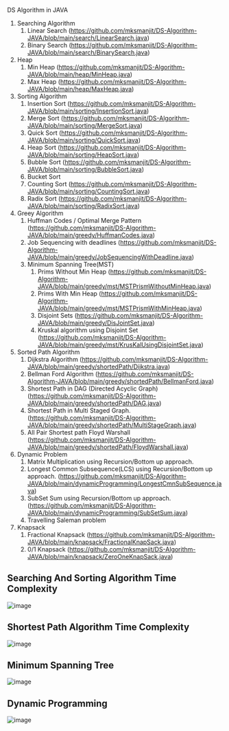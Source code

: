 DS Algorithm in JAVA
1) Searching Algorithm
	1) Linear Search (https://github.com/mksmanjit/DS-Algorithm-JAVA/blob/main/search/LinearSearch.java)
	2) Binary Search (https://github.com/mksmanjit/DS-Algorithm-JAVA/blob/main/search/BinarySearch.java)
2) Heap
   	1) Min Heap (https://github.com/mksmanjit/DS-Algorithm-JAVA/blob/main/heap/MinHeap.java)
	2) Max Heap (https://github.com/mksmanjit/DS-Algorithm-JAVA/blob/main/heap/MaxHeap.java)
3) Sorting Algorithm
	1) Insertion Sort (https://github.com/mksmanjit/DS-Algorithm-JAVA/blob/main/sorting/InsertionSort.java)
	2) Merge Sort (https://github.com/mksmanjit/DS-Algorithm-JAVA/blob/main/sorting/MergeSort.java)
	3) Quick Sort (https://github.com/mksmanjit/DS-Algorithm-JAVA/blob/main/sorting/QuickSort.java)
	4) Heap Sort (https://github.com/mksmanjit/DS-Algorithm-JAVA/blob/main/sorting/HeapSort.java)
	5) Bubble Sort (https://github.com/mksmanjit/DS-Algorithm-JAVA/blob/main/sorting/BubbleSort.java)
	6) Bucket Sort
	7) Counting Sort (https://github.com/mksmanjit/DS-Algorithm-JAVA/blob/main/sorting/CountingSort.java)
	8) Radix Sort (https://github.com/mksmanjit/DS-Algorithm-JAVA/blob/main/sorting/RadixSort.java)
4) Greey Algorithm
	1) Huffman Codes / Optimal Merge Pattern (https://github.com/mksmanjit/DS-Algorithm-JAVA/blob/main/greedy/HuffmanCodes.java)
	2) Job Sequencing with deadlines (https://github.com/mksmanjit/DS-Algorithm-JAVA/blob/main/greedy/JobSequencingWithDeadline.java)
	3) Minimum Spanning Tree(MST)
		1) Prims Without Min Heap (https://github.com/mksmanjit/DS-Algorithm-JAVA/blob/main/greedy/mst/MSTPrismWithoutMinHeap.java)
		2) Prims With Min Heap (https://github.com/mksmanjit/DS-Algorithm-JAVA/blob/main/greedy/mst/MSTPrismWithMinHeap.java)
		3) Disjoint Sets (https://github.com/mksmanjit/DS-Algorithm-JAVA/blob/main/greedy/DisJointSet.java)
		4) Kruskal algorithm using Disjoint Set (https://github.com/mksmanjit/DS-Algorithm-JAVA/blob/main/greedy/mst/KrusKalUsingDisjointSet.java)
5) Sorted Path Algorithm
	1) Dijkstra Algorithm (https://github.com/mksmanjit/DS-Algorithm-JAVA/blob/main/greedy/shortedPath/Dijkstra.java)
	2) Bellman Ford Algorithm (https://github.com/mksmanjit/DS-Algorithm-JAVA/blob/main/greedy/shortedPath/BellmanFord.java)
	3) Shortest Path in DAG (Directed Acyclic Graph) (https://github.com/mksmanjit/DS-Algorithm-JAVA/blob/main/greedy/shortedPath/DAG.java)
	4) Shortest Path in Multi Staged Graph. (https://github.com/mksmanjit/DS-Algorithm-JAVA/blob/main/greedy/shortedPath/MultiStageGraph.java)
	5) All Pair Shortest path Floyd Warshall (https://github.com/mksmanjit/DS-Algorithm-JAVA/blob/main/greedy/shortedPath/FloydWarshall.java)
6) Dynamic Problem
    1) Matrix Multiplication using Recursion/Bottom up approach.
    2) Longest Common Subsequence(LCS) using Recursion/Bottom up approach. (https://github.com/mksmanjit/DS-Algorithm-JAVA/blob/main/dynamicProgramming/LongestCmnSubSequence.java)
	3) SubSet Sum using Recursion/Bottom up approach. (https://github.com/mksmanjit/DS-Algorithm-JAVA/blob/main/dynamicProgramming/SubSetSum.java)
	4) Travelling Saleman problem
7) Knapsack
    1) Fractional Knapsack (https://github.com/mksmanjit/DS-Algorithm-JAVA/blob/main/knapsack/FractionalKnapSack.java)
	2) 0/1 Knapsack (https://github.com/mksmanjit/DS-Algorithm-JAVA/blob/main/knapsack/ZeroOneKnapSack.java)

Searching And Sorting Algorithm Time Complexity
-----------------------------------------------

![image](https://user-images.githubusercontent.com/19969093/180703866-ca95564a-9a7a-418c-8e5a-f03e5fee19f3.png)

Shortest Path Algorithm Time Complexity
----------------------------------------------

![image](https://user-images.githubusercontent.com/19969093/180705042-6fe02805-398c-4c42-a330-9c9d2ef17e80.png)

Minimum Spanning Tree
-----------------------------------------------

![image](https://user-images.githubusercontent.com/19969093/180707627-ac883c77-ba5e-4ec2-a95c-7853412c588e.png)


Dynamic Programming 
------------------------------------------------

![image](https://user-images.githubusercontent.com/19969093/180708607-9cfdcbd8-b698-4a39-a6ed-3c3f419f92a4.png)


